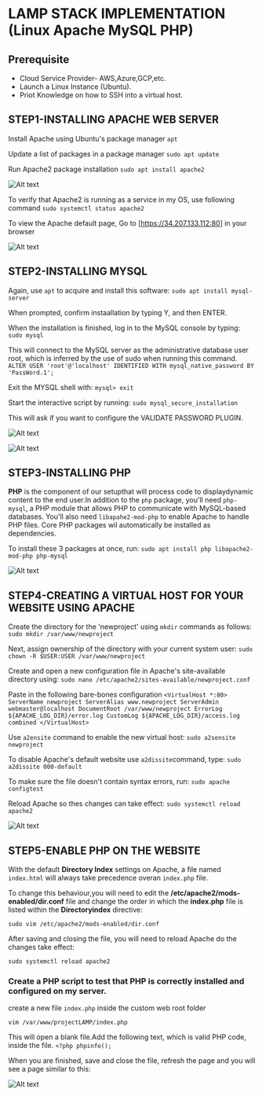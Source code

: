 # LAMP STACK IMPLEMENTATION (Linux Apache MySQL PHP)

## Prerequisite
- Cloud Service Provider- AWS,Azure,GCP,etc.
- Launch a Linux Instance (Ubuntu).
- Priot Knowledge on how to SSH into a virtual host.


## STEP1-INSTALLING APACHE WEB SERVER

Install Apache using Ubuntu's package manager
`apt`

Update a list of packages in a package manager
`sudo apt update`

Run Apache2 package installation
`sudo apt install apache2`

![Alt text](<Images/Apache install.png>)

To verify that Apache2 is running as a service in my OS, use following command 
`sudo systemctl status apache2`

To view the Apache default page, Go to [https://34.207.133.112:80] in your browser

![Alt text](Images/APACHE2.png)


## STEP2-INSTALLING MYSQL

Again, use `apt` to acquire and install this software:
`sudo apt install mysql-server`

When prompted, confirm instaallation by typing Y, and then ENTER.

When the installation is finished, log in to the MySQL console by typing:
`sudo mysql`

This will connect to the MySQL server as the administrative database user root, which is inferred by the use of sudo when running this command.
 `ALTER USER 'root'@'localhost' IDENTIFIED WITH mysql_native_password BY 'PassWord.1';`

 Exit the MYSQL shell with:
 `mysql> exit`

 Start the interactive script by running:
 `sudo mysql_secure_installation`

 This will ask if you want to configure the VALIDATE PASSWORD PLUGIN.

 ![Alt text](<Images/install mysql.png>)

![Alt text](Images/Mysql2.png)


## STEP3-INSTALLING PHP

**PHP** is the component of our setupthat will process code to displaydynamic content to the end user.In addition to the `php` package,
you'll need `php-mysql`, a PHP module that allows PHP to communicate with MySQL-based databases. You'll also need `libapahe2-mod-php` to enable Apache to handle PHP files. Core PHP packages wil automatically be installed as dependencies.

To install these 3 packages at once, run:
`sudo apt install php libapache2-mod-php php-mysql`

![Alt text](<Images/Installing php.png>)


## STEP4-CREATING A VIRTUAL HOST FOR YOUR WEBSITE USING APACHE

Create the directory for the 'newproject' using `mkdir` commands as follows:
`sudo mkdir /var/www/newproject`

Next, assign ownership of the directory with your current system user:
`sudo chown -R $USER:USER /var/www/newproject`

Create and open a new configuration file in Apache's site-available directory using:
`sudo nano /etc/apache2/sites-available/newproject.conf`

Paste in the following bare-bones configuration
`<VirtualHost *:80>
ServerName newproject
ServerAlias www.newproject
ServerAdmin webmaster@localhost
DocumentRoot /var/www/newproject
ErrorLog ${APACHE_LOG_DIR}/error.log
CustomLog ${APACHE_LOG_DIR}/access.log combined
</VirtualHost>`

Use `a2ensite` command to enable the new virtual host:
`sudo a2sensite newproject`

To disable Apache's default website use `a2dissite`command, type:
`sudo a2dissite 000-default`

To make sure the file doesn't contain syntax errors, run:
`sudo apache configtest`

Reload Apache so thes changes can take effect:
`sudo systemctl reload apache2`

![Alt text](<Images/Creating a virtual host for my website using apache.png>)

## STEP5-ENABLE PHP ON THE WEBSITE

With the default **Directory Index** settings on Apache, a file named `index.html` will always take precedence overan `index.php` file.

To change this behaviour,you will need to edit the **/etc/apache2/mods-enabled/dir.conf** file and change the order in which the **index.php** file is listed within the **Directoryindex** directive:

`sudo vim /etc/apache2/mods-enabled/dir.conf`

After saving and closing the file, you will need to reload Apache do 
the changes take effect:

`sudo systemctl reload apache2`

### Create a PHP script to test that PHP is correctly installed and configured on my server.

create a new file `index.php` inside the custom web root folder

`vim /var/www/projectLAMP/index.php`

This will open a blank file.Add the following text, which is valid PHP code, inside the file.
`<?php
phpinfo();`

When you are finished, save and close the file, refresh the page and you will see a page similar to this:

![Alt text](Images/Php.png)



